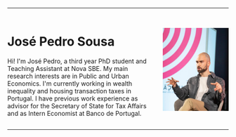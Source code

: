 
---

<div style="display: flex; align-items: center; justify-content: space-between; margin-top: 20px;">
  
  <!-- Left column: text -->
  <div style="flex: 1; padding-right: 20px;">
    <h1>José Pedro Sousa</h1>
    <p> Hi! I'm José Pedro, a third year PhD student and Teaching Assistant at Nova SBE. 
My main research interests are in Public and Urban Economics. I'm currently working in wealth inequality and housing transaction taxes in Portugal.  
I have previous work experience as advisor for the Secretary of State for Tax Affairs and as Intern Economist at Banco de Portugal.</p>
  </div>

  <!-- Right column: photo -->
  <div>
    <img src="/assets/img/IMG_4059.jpeg" alt="José Pedro Sousa" width="150" ">
  </div>

</div>

---
